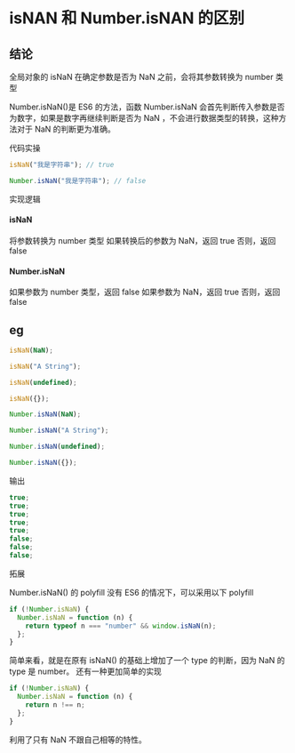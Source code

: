 # isNAN 和 Number.isNAN 的区别

## 结论

全局对象的 isNaN 在确定参数是否为 NaN 之前，会将其参数转换为 number 类型

Number.isNaN()是 ES6 的方法，函数 Number.isNaN 会首先判断传入参数是否为数字，如果是数字再继续判断是否为 NaN ，不会进行数据类型的转换，这种方法对于 NaN 的判断更为准确。

代码实操

```js
isNaN("我是字符串"); // true

Number.isNaN("我是字符串"); // false
```

实现逻辑

#### isNaN

将参数转换为 number 类型
如果转换后的参数为 NaN，返回 true
否则，返回 false

#### Number.isNaN

如果参数为 number 类型，返回 false
如果参数为 NaN，返回 true
否则，返回 false

## eg

```js
isNaN(NaN);

isNaN("A String");

isNaN(undefined);

isNaN({});

Number.isNaN(NaN);

Number.isNaN("A String");

Number.isNaN(undefined);

Number.isNaN({});
```

输出

```js
true;
true;
true;
true;
true;
false;
false;
false;
```

拓展

Number.isNaN() 的 polyfill
没有 ES6 的情况下，可以采用以下 polyfill

```js
if (!Number.isNaN) {
  Number.isNaN = function (n) {
    return typeof n === "number" && window.isNaN(n);
  };
}
```

简单来看，就是在原有 isNaN() 的基础上增加了一个 type 的判断，因为 NaN 的 type 是 number。
还有一种更加简单的实现

```js
if (!Number.isNaN) {
  Number.isNaN = function (n) {
    return n !== n;
  };
}
```

利用了只有 NaN 不跟自己相等的特性。
